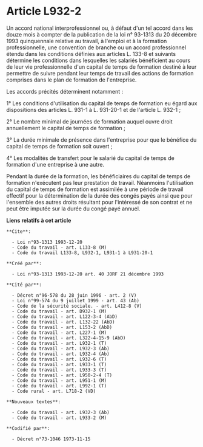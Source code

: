# Article L932-2

Un accord national interprofessionnel ou, à défaut d'un tel accord dans les douze mois à compter de la publication de la loi
n° 93-1313 du 20 décembre 1993 quinquennale relative au travail, à l'emploi et à la formation professionnelle, une convention
de branche ou un accord professionnel étendu dans les conditions définies aux articles L. 133-8 et suivants détermine les
conditions dans lesquelles les salariés bénéficient au cours de leur vie professionnelle d'un capital de temps de formation
destiné à leur permettre de suivre pendant leur temps de travail des actions de formation comprises dans le plan de formation
de l'entreprise.

Les accords précités déterminent notamment :

1° Les conditions d'utilisation du capital de temps de formation eu égard aux dispositions des articles L. 931-1 à L.
931-20-1 et de l'article L. 932-1 ;

2° Le nombre minimal de journées de formation auquel ouvre droit annuellement le capital de temps de formation ;

3° La durée minimale de présence dans l'entreprise pour que le bénéfice du capital de temps de formation soit ouvert ;

4° Les modalités de transfert pour le salarié du capital de temps de formation d'une entreprise à une autre.

Pendant la durée de la formation, les bénéficiaires du capital de temps de formation n'exécutent pas leur prestation de
travail. Néanmoins l'utilisation du capital de temps de formation est assimilée à une période de travail effectif pour la
détermination de la durée des congés payés ainsi que pour l'ensemble des autres droits résultant pour l'intéressé de son
contrat et ne peut être imputée sur la durée du congé payé annuel.

**Liens relatifs à cet article**

	**Cite**:

	  - Loi n°93-1313 1993-12-20
	  - Code du travail - art. L133-8 (M)
	  - Code du travail L133-8, L932-1, L931-1 à L931-20-1

	**Créé par**:

	  - Loi n°93-1313 1993-12-20 art. 40 JORF 21 décembre 1993

	**Cité par**:

	  - Décret n°96-578 du 28 juin 1996 - art. 2 (V)
	  - Loi n°99-574 du 9 juillet 1999 - art. 43 (Ab)
	  - Code de la sécurité sociale. - art. L412-8 (V)
	  - Code du travail - art. D932-1 (M)
	  - Code du travail - art. L122-3-4 (AbD)
	  - Code du travail - art. L132-22 (AbD)
	  - Code du travail - art. L153-2 (AbD)
	  - Code du travail - art. L227-1 (M)
	  - Code du travail - art. L322-4-15-9 (AbD)
	  - Code du travail - art. L932-1 (T)
	  - Code du travail - art. L932-3 (Ab)
	  - Code du travail - art. L932-4 (Ab)
	  - Code du travail - art. L932-6 (T)
	  - Code du travail - art. L933-1 (T)
	  - Code du travail - art. L933-3 (T)
	  - Code du travail - art. L950-2-4 (T)
	  - Code du travail - art. L951-1 (M)
	  - Code du travail - art. L992-1 (T)
	  - Code rural - art. L718-2 (VD)

	**Nouveaux textes**:

	  - Code du travail - art. L932-3 (Ab)
	  - Code du travail - art. L933-2 (M)

	**Codifié par**:

	  - Décret n°73-1046 1973-11-15
